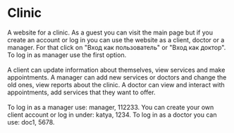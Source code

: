 # Clinic

A website for a clinic. As a guest you can visit the main page but if you create an account or log in you can use the website as a client, doctor or a manager. For that click on "Вход как пользователь" or "Вход как доктор". To log in as manager use the first option.
<br>
<br>A client can update information about themselves, view services and make appointments. A manager can add new services or doctors and change the old ones, view reports about the clinic. A doctor can view and interact with appointments, add services that they want to offer.
<br>
<br>To log in as a manager use: manager, 112233. You can create your own client account or log in under: katya, 1234. To log in as a doctor you can use: doc1, 5678.
